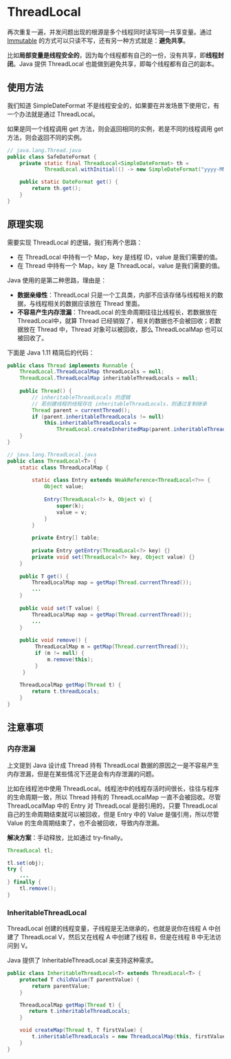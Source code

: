 # ThreadLocal

再次重复一遍，并发问题出现的根源是多个线程同时读写同一共享变量。通过 [Immutable](immutable.md) 的方式可以只读不写，还有另一种方式就是：**避免共享**。

比如**局部变量是线程安全的**，因为每个线程都有自己的一份，没有共享，即**线程封闭**。Java 提供 ThreadLocal 也能做到避免共享，即每个线程都有自己的副本。

## 使用方法

我们知道 SimpleDateFormat 不是线程安全的，如果要在并发场景下使用它，有一个办法就是通过 ThreadLocal。

如果是同一个线程调用 get 方法，则会返回相同的实例，若是不同的线程调用 get 方法，则会返回不同的实例。

```java
// java.lang.Thread.java
public class SafeDateFormat {
    private static final ThreadLocal<SimpleDateFormat> th = 
            ThreadLocal.withInitial(() -> new SimpleDateFormat("yyyy-MM-dd HH:mm:ss"));

    public static DateFormat get() {
        return th.get();
    }
}
```

## 原理实现

需要实现 ThreadLocal 的逻辑，我们有两个思路：

* 在 ThreadLocal 中持有一个 Map，key 是线程 ID，value 是我们需要的值。
* 在 Thread 中持有一个 Map，key 是 ThreadLocal，value 是我们需要的值。

Java 使用的是第二种思路，理由是：

* **数据亲缘性**：ThreadLocal 只是一个工具类，内部不应该存储与线程相关的数据，与线程相关的数据应该放在 Thread 里面。
* **不容易产生内存泄漏**：ThreadLocal 的生命周期往往比线程长，若数据放在 ThreadLocal中，就算 Thread 已经销毁了，相关的数据也不会被回收；若数据放在 Thread 中，Thread 对象可以被回收，那么 ThreadLocalMap 也可以被回收了。

下面是 Java 1.11 精简后的代码：

```java
public class Thread implements Runnable {
    ThreadLocal.ThreadLocalMap threadLocals = null;
    ThreadLocal.ThreadLocalMap inheritableThreadLocals = null;
    
    public Thread() {
        // inheritableThreadLocals 的逻辑
        // 若创建线程的线程存在 inheritableThreadLocals，则通过复制继承
        Thread parent = currentThread();
        if (parent.inheritableThreadLocals != null)
            this.inheritableThreadLocals =
                ThreadLocal.createInheritedMap(parent.inheritableThreadLocals);
    }
}
```

```java
// java.lang.ThreadLocal.java
public class ThreadLocal<T> {
    static class ThreadLocalMap {
    
        static class Entry extends WeakReference<ThreadLocal<?>> {
            Object value;
            
            Entry(ThreadLocal<?> k, Object v) {
                super(k);
                value = v;
            }
        }
        
        private Entry[] table;
        
        private Entry getEntry(ThreadLocal<?> key) {}
        private void set(ThreadLocal<?> key, Object value) {}
    }
    
    public T get() {
        ThreadLocalMap map = getMap(Thread.currentThread());
        ...
    }
    
    public void set(T value) {
        ThreadLocalMap map = getMap(Thread.currentThread());
        ...
    }
    
    public void remove() {
         ThreadLocalMap m = getMap(Thread.currentThread());
         if (m != null) {
             m.remove(this);
         }
     }
    
    ThreadLocalMap getMap(Thread t) {
        return t.threadLocals;
    }
}
```

## 注意事项

### 内存泄漏

上文提到 Java 设计成 Thread 持有 ThreadLocal 数据的原因之一是不容易产生内存泄漏，但是在某些情况下还是会有内存泄漏的问题。

比如在线程池中使用 ThreadLocal。线程池中的线程存活时间很长，往往与程序的生命周期一致，所以 Thread 持有的 ThreadLocalMap 一直不会被回收。尽管 ThreadLocalMap 中的 Entry 对 ThreadLocal 是弱引用的，只要 ThreadLocal 自己的生命周期结束就可以被回收，但是 Entry 中的 Value 是强引用，所以尽管 Value 的生命周期结束了，也不会被回收，导致内存泄漏。

**解决方案**：手动释放，比如通过 try-finally。

```java
ThreadLocal tl;

tl.set(obj);
try {
    ...
} finally {
    tl.remove();
}
```

### InheritableThreadLocal

ThreadLocal 创建的线程变量，子线程是无法继承的，也就是说你在线程 A 中创建了 ThreadLocal V，然后又在线程 A 中创建了线程 B，但是在线程 B 中无法访问到 V。

Java 提供了 InheritableThreadLocal 来支持这种需求。

```java
public class InheritableThreadLocal<T> extends ThreadLocal<T> {
    protected T childValue(T parentValue) {
        return parentValue;
    }

    ThreadLocalMap getMap(Thread t) {
       return t.inheritableThreadLocals;
    }

    void createMap(Thread t, T firstValue) {
        t.inheritableThreadLocals = new ThreadLocalMap(this, firstValue);
    }
}
```

